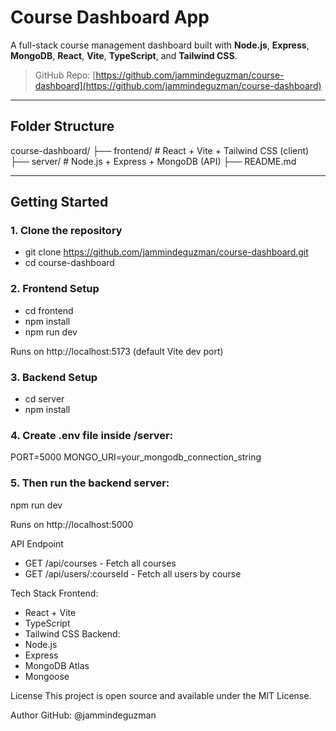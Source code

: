 # Course Dashboard App

A full-stack course management dashboard built with **Node.js**, **Express**, **MongoDB**, **React**, **Vite**, **TypeScript**, and **Tailwind CSS**.

> GitHub Repo: [https://github.com/jammindeguzman/course-dashboard](https://github.com/jammindeguzman/course-dashboard)

---

## Folder Structure

course-dashboard/
├── frontend/ # React + Vite + Tailwind CSS (client)
├── server/ # Node.js + Express + MongoDB (API)
├── README.md

---

## Getting Started

### 1. Clone the repository

- git clone https://github.com/jammindeguzman/course-dashboard.git
- cd course-dashboard

### 2. Frontend Setup
- cd frontend
- npm install
- npm run dev

Runs on http://localhost:5173 (default Vite dev port)

### 3. Backend Setup
- cd server
- npm install

### 4. Create .env file inside /server:
PORT=5000
MONGO_URI=your_mongodb_connection_string

### 5. Then run the backend server:
npm run dev

Runs on http://localhost:5000

API Endpoint
- GET /api/courses - Fetch all courses
- GET /api/users/:courseId - Fetch all users by course

Tech Stack
Frontend:
- React + Vite
- TypeScript
- Tailwind CSS
Backend:
- Node.js
- Express
- MongoDB Atlas
- Mongoose

License
This project is open source and available under the MIT License.

Author
GitHub: @jammindeguzman
